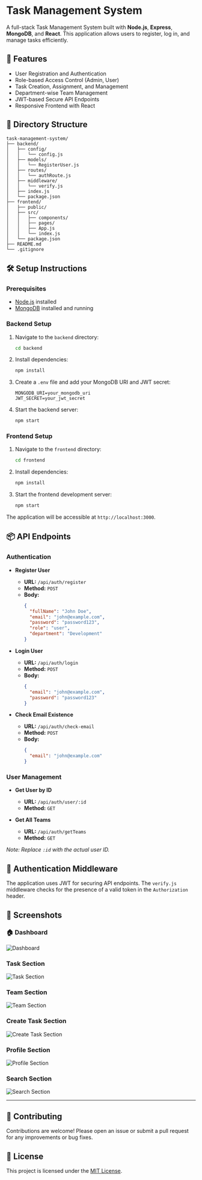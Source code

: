 
# Task Management System

A full-stack Task Management System built with **Node.js**, **Express**, **MongoDB**, and **React**. This application allows users to register, log in, and manage tasks efficiently.

## 🚀 Features

- User Registration and Authentication
- Role-based Access Control (Admin, User)
- Task Creation, Assignment, and Management
- Department-wise Team Management
- JWT-based Secure API Endpoints
- Responsive Frontend with React

## 📁 Directory Structure

```
task-management-system/
├── backend/
│   ├── config/
│   │   └── config.js
│   ├── models/
│   │   └── RegisterUser.js
│   ├── routes/
│   │   └── authRoute.js
│   ├── middleware/
│   │   └── verify.js
│   ├── index.js
│   └── package.json
├── frontend/
│   ├── public/
│   ├── src/
│   │   ├── components/
│   │   ├── pages/
│   │   ├── App.js
│   │   └── index.js
│   └── package.json
├── README.md
└── .gitignore
```

## 🛠️ Setup Instructions

### Prerequisites

- [Node.js](https://nodejs.org/) installed
- [MongoDB](https://www.mongodb.com/) installed and running

### Backend Setup

1. Navigate to the `backend` directory:

   ```bash
   cd backend
   ```

2. Install dependencies:

   ```bash
   npm install
   ```

3. Create a `.env` file and add your MongoDB URI and JWT secret:

   ```env
   MONGODB_URI=your_mongodb_uri
   JWT_SECRET=your_jwt_secret
   ```

4. Start the backend server:

   ```bash
   npm start
   ```

### Frontend Setup

1. Navigate to the `frontend` directory:

   ```bash
   cd frontend
   ```

2. Install dependencies:

   ```bash
   npm install
   ```

3. Start the frontend development server:

   ```bash
   npm start
   ```

The application will be accessible at `http://localhost:3000`.

## 📦 API Endpoints

### Authentication

- **Register User**
  - **URL:** `/api/auth/register`
  - **Method:** `POST`
  - **Body:**
    ```json
    {
      "fullName": "John Doe",
      "email": "john@example.com",
      "password": "password123",
      "role": "user",
      "department": "Development"
    }
    ```

- **Login User**
  - **URL:** `/api/auth/login`
  - **Method:** `POST`
  - **Body:**
    ```json
    {
      "email": "john@example.com",
      "password": "password123"
    }
    ```

- **Check Email Existence**
  - **URL:** `/api/auth/check-email`
  - **Method:** `POST`
  - **Body:**
    ```json
    {
      "email": "john@example.com"
    }
    ```

### User Management

- **Get User by ID**
  - **URL:** `/api/auth/user/:id`
  - **Method:** `GET`

- **Get All Teams**
  - **URL:** `/api/auth/getTeams`
  - **Method:** `GET`

*Note: Replace `:id` with the actual user ID.*

## 🔐 Authentication Middleware

The application uses JWT for securing API endpoints. The `verify.js` middleware checks for the presence of a valid token in the `Authorization` header.

## 📸 Screenshots

### 🏠 Dashboard
![Dashboard](https://github.com/Bipana-Rai/task-management-system/blob/master/screenshot/Screenshot%202025-05-04%20140530.png)
###  Task Section
![Task Section](https://github.com/Bipana-Rai/task-management-system/blob/master/screenshots/Screenshot%202025-05-04%20140611.png?raw=true)
###  Team Section
![Team Section](https://github.com/Bipana-Rai/task-management-system/blob/master/screenshots/Screenshot%202025-05-04%20140642.png?raw=true)
###  Create Task Section
![Create Task Section](https://github.com/Bipana-Rai/task-management-system/blob/master/screenshots/Screenshot%202025-05-04%20140712.png?raw=true)
###  Profile Section
![Profile Section](https://github.com/Bipana-Rai/task-management-system/blob/master/screenshots/Screenshot%202025-05-04%20140742.png?raw=true)
###  Search Section
![Search Section](https://github.com/Bipana-Rai/task-management-system/blob/master/screenshots/Screenshot%202025-05-04%20140816.png?raw=true)



---

## 🤝 Contributing

Contributions are welcome! Please open an issue or submit a pull request for any improvements or bug fixes.

## 📄 License

This project is licensed under the [MIT License](LICENSE).
